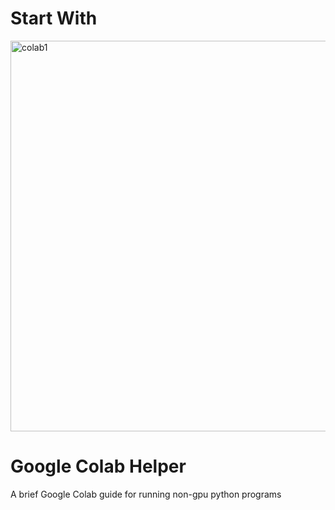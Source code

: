 # Start With
<img width="625" alt="colab1" src="https://user-images.githubusercontent.com/18000553/123353267-c7d2ab00-d57e-11eb-8345-d3e3e98ba08f.png">

# Google Colab Helper
A brief Google Colab guide for running non-gpu python programs
